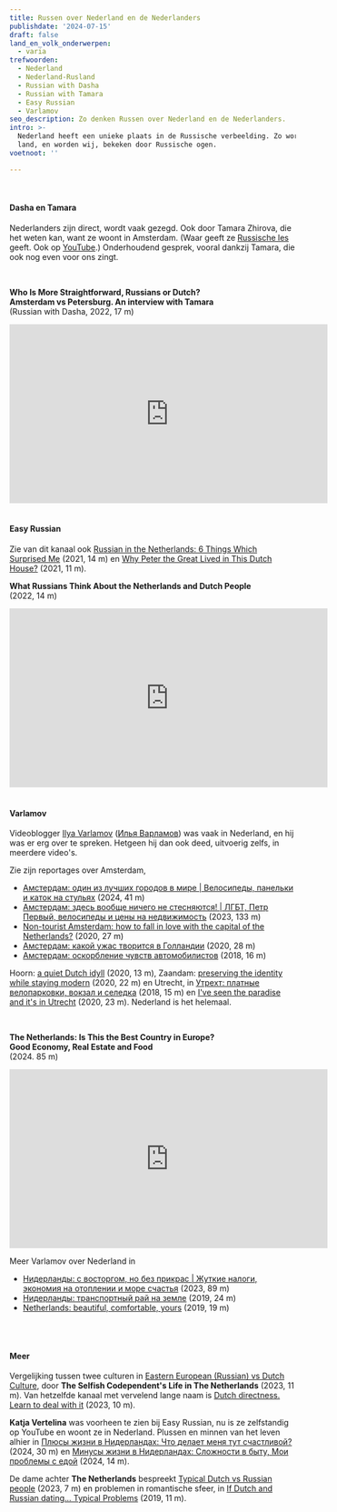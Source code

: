 ```yaml
---
title: Russen over Nederland en de Nederlanders
publishdate: '2024-07-15'
draft: false
land_en_volk_onderwerpen:
  - varia
trefwoorden:
  - Nederland
  - Nederland-Rusland
  - Russian with Dasha
  - Russian with Tamara
  - Easy Russian
  - Varlamov
seo_description: Zo denken Russen over Nederland en de Nederlanders.
intro: >-
  Nederland heeft een unieke plaats in de Russische verbeelding. Zo wordt ons
  land, en worden wij, bekeken door Russische ogen.
voetnoot: ''

---
```


<br/>


#### Dasha en Tamara

Nederlanders zijn direct, wordt vaak gezegd. Ook door Tamara Zhirova, die het weten kan, want ze woont in Amsterdam. (Waar geeft ze [Russische les](https://russianwithtamara.nl/) geeft. Ook op [YouTube](https://www.youtube.com/@RussianwithTamara).) Onderhoudend gesprek, vooral dankzij Tamara, die ook nog even voor ons zingt.

<br/>


**Who Is More Straightforward, Russians or Dutch? <br/>
Amsterdam vs Petersburg. An interview with Tamara** <br/>
(Russian with Dasha, 2022, 17 m)


<iframe width="560" height="315" src="https://www.youtube.com/embed/LY3e2PifnRA?si=UlaR-g7HRyNFlIWJ" title="YouTube video player" frameborder="0" allow="accelerometer; autoplay; clipboard-write; encrypted-media; gyroscope; picture-in-picture; web-share" referrerpolicy="strict-origin-when-cross-origin" allowfullscreen></iframe>


<br/>
<br/>



#### Easy Russian

Zie van dit kanaal ook [Russian in the Netherlands: 6 Things Which Surprised Me](https://www.youtube.com/watch?v=mRNCLRo9JAM
) (2021, 14 m) en [Why Peter the Great Lived in This Dutch House?](https://youtu.be/07krcppZGxw?si=nEWYIe6rsLkdG0wR
) (2021, 11 m). 

**What Russians Think About the Netherlands and Dutch People** <br/>
(2022, 14 m)


<iframe width="560" height="315" src="https://www.youtube.com/embed/O1JxQ9OyJRQ?si=cpvHsvsEnKnPFZTQ" title="YouTube video player" frameborder="0" allow="accelerometer; autoplay; clipboard-write; encrypted-media; gyroscope; picture-in-picture; web-share" referrerpolicy="strict-origin-when-cross-origin" allowfullscreen></iframe>


<br/>
<br/>


#### Varlamov

Videoblogger [Ilya Varlamov](https://en.wikipedia.org/wiki/Ilya_Varlamov) ([Илья Варламов](https://ru.wikipedia.org/wiki/%D0%92%D0%B0%D1%80%D0%BB%D0%B0%D0%BC%D0%BE%D0%B2%2C_%D0%98%D0%BB%D1%8C%D1%8F_%D0%90%D0%BB%D0%B5%D0%BA%D1%81%D0%B0%D0%BD%D0%B4%D1%80%D0%BE%D0%B2%D0%B8%D1%87)) was vaak in Nederland, en hij was er erg over te spreken. Hetgeen hij dan ook deed, uitvoerig zelfs, in meerdere video's.


Zie zijn reportages over Amsterdam,

- [Амстердам: один из лучших городов в мире | Велосипеды, панельки и каток на стульях](https://youtu.be/GU-auBqis-Y?si=LrvPSYgGHQTUg7qp) (2024, 41 m)
- [Амстердам: здесь вообще ничего не стесняются! | ЛГБТ, Петр Первый, велосипеды и цены на недвижимость](https://youtu.be/4FYmNEph-34?si=UslANCfceUX1gZEw) (2023, 133 m)
- [Non-tourist Amsterdam: how to fall in love with the capital of the Netherlands?](https://youtu.be/mMyUanGShSw?si=B4SAxn5Ae2LKTwix) (2020, 27 m)
- [Амстердам: какой ужас творится в Голландии](https://youtu.be/EpQ6WcARe0c?si=Xx4Wnq6v-nVeEpvR) (2020, 28 m)
- [Амстердам: оскорбление чувств автомобилистов](https://youtu.be/dW_7HsvVdwo?si=m2MxPwDpa3vjvNy-) (2018, 16 m)


Hoorn: [a quiet Dutch idyll](https://youtu.be/u2Bc2BaOa90?si=4bPXQ8XewtM0OOu1) (2020, 13 m), Zaandam: [preserving the identity while staying modern](https://youtu.be/MK14y77lKT8?si=QU-N1T0vqeEysRZR) (2020, 22 m) en Utrecht, in [Утрехт: платные велопарковки, вокзал и селедка](https://youtu.be/zFy0T3K7fZ4?si=p2QhPmQxKHqppzXD) (2018, 15 m) en [I've seen the paradise and it's in Utrecht](https://youtu.be/4ur7eS3YvBE?si=blc1DIuMA8Bo_COg) (2020, 23 m). Nederland is het helemaal.

<br/>


**The Netherlands: Is This the Best Country in Europe? <br/>
Good Economy, Real Estate and Food** <br/>
(2024. 85 m)

<iframe width="560" height="315" src="https://www.youtube.com/embed/cHEhUGMASk4?si=xh1oeHunBGaHkOAa" title="YouTube video player" frameborder="0" allow="accelerometer; autoplay; clipboard-write; encrypted-media; gyroscope; picture-in-picture; web-share" referrerpolicy="strict-origin-when-cross-origin" allowfullscreen></iframe>


Meer Varlamov over Nederland in  

- [Нидерланды: с восторгом, но без прикрас | Жуткие налоги, экономия на отоплении и море счастья](https://youtu.be/lzq5QyfUXIU?si=Sq0VaFHT_mTykyeu) (2023, 89 m)
- [Нидерланды: транспортный рай на земле](https://youtu.be/D8tcCkE3A4E?si=Pcrp1kxTGpQ2-5-w) (2019, 24 m)
- [Netherlands: beautiful, comfortable, yours](https://youtu.be/xhhDCIhg-VU?si=y5D1i2K27Ojd1VJm) (2019, 19 m)


<br/>
<br/>

#### Meer



Vergelijking tussen twee culturen in [Eastern European (Russian) vs Dutch Culture](https://youtu.be/0xWwOLMMd_Q?si=u4wdtmt0wIWFcwBt), door **The Selfish Codependent's Life in The Netherlands** (2023, 11 m). Van hetzelfde kanaal met vervelend lange naam is [Dutch directness. Learn to deal with it](https://youtu.be/598AbHwkCcY?si=IVeYoOwn0b1MFwFU) (2023, 10 m).


**Katja Vertelina** was voorheen te zien bij Easy Russian, nu is ze zelfstandig op YouTube en woont ze in Nederland. Plussen en minnen van het leven alhier in [Плюсы жизни в Нидерландах: Что делает меня тут счастливой?](https://youtu.be/kyCHfKTs32o?si=r64Ha51EAlkm932T) (2024, 30 m) en [Минусы жизни в Нидерландах: Сложности в быту, Мои проблемы с едой](https://youtu.be/EG7tJZzEhyE?si=vmOHTKq7hGLX7Eb) (2024, 14 m).


De dame achter **The Netherlands** bespreekt [Typical Dutch vs Russian people]( https://youtu.be/lOF52bgjwoE?si=Na8JoxrUaaHpTLbY) (2023, 7 m) en problemen in romantische sfeer, in [If Dutch and Russian dating... Typical Problems](https://youtu.be/jx34VVK6yjg?si=emF3ps8nKZNKjlZt) (2019, 11 m).





